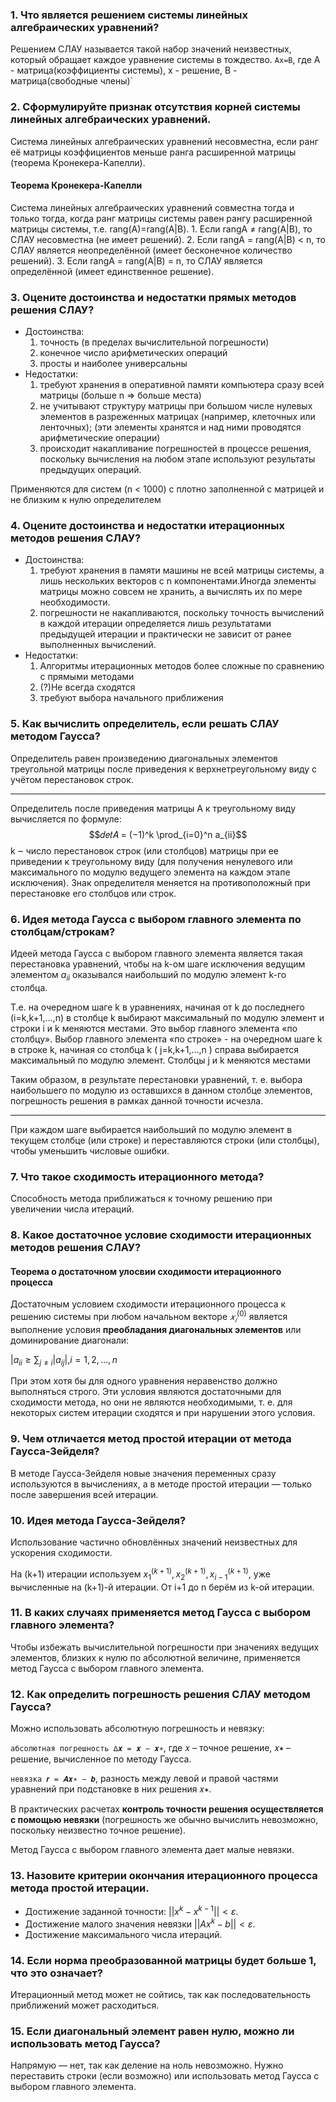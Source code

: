 ### 1. Что является решением системы линейных алгебраических уравнений?
Решением СЛАУ называется такой набор значений неизвестных, который обращает каждое уравнение системы в тождество.
`Ax=B`, где A - матрица(коэффициенты системы), x - решение, B - матрица(свободные члены)`
### 2. Сформулируйте признак отсутствия корней системы линейных алгебраических уравнений.
Система линейных алгебраических уравнений несовместна, если ранг её матрицы коэффициентов меньше ранга расширенной матрицы (теорема Кронекера-Капелли).

#### Теорема Кронекера-Капелли

Система линейных алгебраических уравнений совместна тогда
и только тогда, когда ранг матрицы системы равен рангу
расширенной матрицы системы, т.е. rang(A)=rang(A|В).
    1. Если rangA ≠ rang(A|В), то СЛАУ несовместна (не имеет
решений).
    2. Если rangA = rang(A|В) < n, то СЛАУ является неопределённой
(имеет бесконечное количество решений).
    3. Если rangA = rang(A|В) = n, то СЛАУ является определённой
(имеет единственное решение).

### 3. Оцените достоинства и недостатки прямых методов решения СЛАУ?
 - Достоинства:
    1. точность (в пределах вычислительной погрешности)
    2. конечное число арифметических операций
    3. просты и наиболее универсальны
 - Недостатки:
    1. требуют хранения в оперативной памяти компьютера сразу
всей матрицы (больше n => больше места)
    2. не учитывают структуру матрицы при большом числе
нулевых элементов в разреженных матрицах (например,
клеточных или ленточных); (эти элементы хранятся и над ними проводятся арифметические операции)
    3. происходит накапливание погрешностей в процессе
решения, поскольку вычисления на любом этапе
используют результаты предыдущих операций.

Применяются для систем (n < 1000) с плотно заполненной с
матрицей и не близким к нулю определителем
### 4. Оцените достоинства и недостатки итерационных методов решения СЛАУ?
 - Достоинства:
    1. требуют хранения в памяти машины не всей матрицы системы, а лишь нескольких векторов с n компонентами.Иногда элементы матрицы можно совсем не хранить, а вычислять их по мере необходимости.
    2. погрешности не накапливаются, поскольку точность вычислений в каждой итерации определяется лишь результатами предыдущей итерации и практически не зависит от ранее выполненных вычислений.
 - Недостатки:
    1. Алгоритмы итерационных методов более сложные по сравнению с прямыми методами
    2. (?)Не всегда сходятся
    3. требуют выбора начального приближения
### 5. Как вычислить определитель, если решать СЛАУ методом Гаусса?
Определитель равен произведению диагональных элементов треугольной матрицы после приведения к верхнетреугольному виду с учётом перестановок строк.
___
Определитель после приведения матрицы А к треугольному
виду вычисляется по формуле:
$$𝑑𝑒𝑡𝐴 = (−1)^k \prod_{i=0}^n a_{ii}$$
k ‒ число перестановок строк (или столбцов) матрицы при ее
приведении к треугольному виду (для получения ненулевого
или максимального по модулю ведущего элемента на
каждом этапе исключения).
Знак определителя меняется на противоположный при
перестановке его столбцов или строк.
### 6. Идея метода Гаусса с выбором главного элемента по столбцам/строкам?
Идеей метода Гаусса с выбором главного элемента является такая
перестановка уравнений, чтобы на k-ом шаге исключения ведущим
элементом $a_{ii}$ оказывался наибольший по модулю элемент k-го столбца.

Т.е. на очередном шаге k в уравнениях, начиная от k до последнего (i=k,k+1,…,n) в столбце k выбирают максимальный по модулю элемент и строки i и k меняются местами. Это выбор главного элемента «по столбцу».
Выбор главного элемента «по строке» - на очередном шаге k в строке k, начиная со столбца k ( j=k,k+1,…,n ) справа выбирается максимальный по модулю элемент. Столбцы j и k меняются местами

Таким образом, в результате перестановки уравнений, т. е. выбора
наибольшего по модулю из оставшихся в данном столбце элементов,
погрешность решения в рамках данной точности исчезла.
___
При каждом шаге выбирается наибольший по модулю элемент в текущем столбце (или строке) и переставляются строки (или столбцы), чтобы уменьшить числовые ошибки.
### 7. Что такое сходимость итерационного метода?
Способность метода приближаться к точному решению при увеличении числа итераций.
### 8. Какое достаточное условие сходимости итерационных методов решения СЛАУ?

#### Теорема о достаточном улосвии сходимости итерационного процесса

Достаточным условием сходимости итерационного процесса к решению системы при любом начальном векторе $𝑥_𝑖^{(0)}$ является выполнение условия **преобладания диагональных элементов** или доминирование диагонали:

$|a_{ii} \geq \sum_{j\neq i}|a_{ij}|, i = 1,2,...,n$

При этом хотя бы для одного уравнения неравенство должно выполняться строго.
Эти условия являются достаточными для сходимости метода, но они не являются необходимыми, т. е. для некоторых систем итерации сходятся и при нарушении этого условия.

### 9. Чем отличается метод простой итерации от метода Гаусса-Зейделя?
В методе Гаусса-Зейделя новые значения переменных сразу используются в вычислениях, а в методе простой итерации — только после завершения всей итерации.
### 10. Идея метода Гаусса-Зейделя?
Использование частично обновлённых значений неизвестных для ускорения сходимости.

На (k+1) итерации используем $x_1^{(k+1)}, x_2^{(k+1)}, x_{i-1}^{(k+1)}$, уже вычисленные на (k+1)-й итерации.
От i+1 до n берём из k-ой итерации.
### 11. В каких случаях применяется метод Гаусса с выбором главного элемента?
Чтобы избежать вычислительной погрешности при значениях ведущих элементов, близких к нулю по абсолютной величине, применяется метод Гаусса с выбором главного элемента.
### 12. Как определить погрешность решения СЛАУ методом Гаусса?
Можно использовать абсолютную погрешность и невязку:

`абсолютная погрешность ∆𝒙 = 𝒙 − 𝒙∗`,
где 𝑥 – точное решение, 𝑥∗ – решение, вычисленное по методу Гаусса.

`невязка 𝒓 = 𝑨𝒙∗ − 𝒃`,
разность между левой и правой частями уравнений при подстановке в них
решения 𝑥∗.

В практических расчетах **контроль точности решения осуществляется с помощью невязки** (погрешность же обычно вычислить невозможно, поскольку неизвестно точное решение).

Метод Гаусса с выбором главного элемента дает малые невязки.
### 13. Назовите критерии окончания итерационного процесса метода простой итерации.
 - Достижение заданной точности: $||x^k - x^{k-1}|| < ε$.
 - Достижение малого значения невязки $||Ax^k - b|| < ε$.
 - Достижение максимального числа итераций.
### 14. Если норма преобразованной матрицы будет больше 1, что это означает?
Итерационный метод может не сойтись, так как последовательность приближений может расходиться.
### 15. Если диагональный элемент равен нулю, можно ли использовать метод Гаусса?
Напрямую — нет, так как деление на ноль невозможно. Нужно переставить строки (если возможно) или использовать метод Гаусса с выбором главного элемента.
